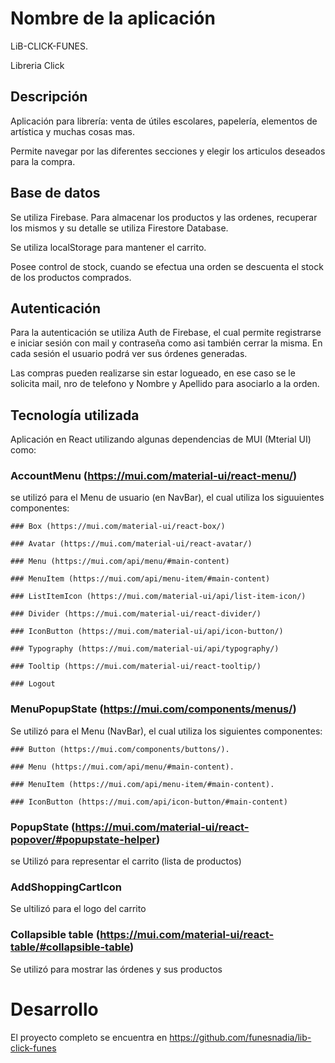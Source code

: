 
# Nombre de la aplicación

  

LiB-CLICK-FUNES.

Libreria Click

  

## Descripción

  

Aplicación para librería: venta de útiles escolares, papelería, elementos de artística y muchas cosas mas.

  
  

Permite navegar por las diferentes secciones y elegir los articulos deseados para la compra.

  

  

## Base de datos

  

  

Se utiliza Firebase. Para almacenar los productos y las ordenes, recuperar los mismos y su detalle se utiliza Firestore Database.

  

  

Se utiliza localStorage para mantener el carrito.

  

  

Posee control de stock, cuando se efectua una orden se descuenta el stock de los productos comprados.

  

  

## Autenticación

  

  

Para la autenticación se utiliza Auth de Firebase, el cual permite registrarse e iniciar sesión con mail y contraseña como asi también cerrar la misma. En cada sesión el usuario podrá ver sus órdenes generadas.

  

  

Las compras pueden realizarse sin estar logueado, en ese caso se le solicita mail, nro de telefono y Nombre y Apellido para asociarlo a la orden.

  

  

  

## Tecnología utilizada

  

  

Aplicación en React utilizando algunas dependencias de MUI (Mterial UI) como:

  

  

### AccountMenu (https://mui.com/material-ui/react-menu/)

se utilizó para el Menu de usuario (en NavBar), el cual utiliza los siguuientes componentes:

  

  

    ### Box (https://mui.com/material-ui/react-box/)

    ### Avatar (https://mui.com/material-ui/react-avatar/)

    ### Menu (https://mui.com/api/menu/#main-content)

    ### MenuItem (https://mui.com/api/menu-item/#main-content)

    ### ListItemIcon (https://mui.com/material-ui/api/list-item-icon/)

    ### Divider (https://mui.com/material-ui/react-divider/)

    ### IconButton (https://mui.com/material-ui/api/icon-button/)

    ### Typography (https://mui.com/material-ui/api/typography/)

    ### Tooltip (https://mui.com/material-ui/react-tooltip/)

    ### Logout

  

### MenuPopupState (https://mui.com/components/menus/)

Se utilizó para el Menu (NavBar), el cual utiliza los siguientes componentes:

  

    ### Button (https://mui.com/components/buttons/).

    ### Menu (https://mui.com/api/menu/#main-content).

    ### MenuItem (https://mui.com/api/menu-item/#main-content).

    ### IconButton (https://mui.com/api/icon-button/#main-content)

### PopupState (https://mui.com/material-ui/react-popover/#popupstate-helper)
se Utilizó para representar el carrito (lista de productos)

  

### AddShoppingCartIcon

Se ultilizó para el logo del carrito

  

### Collapsible table (https://mui.com/material-ui/react-table/#collapsible-table)

Se utilizó para mostrar las órdenes y sus productos

  
  

# Desarrollo

  

El proyecto completo se encuentra en https://github.com/funesnadia/lib-click-funes